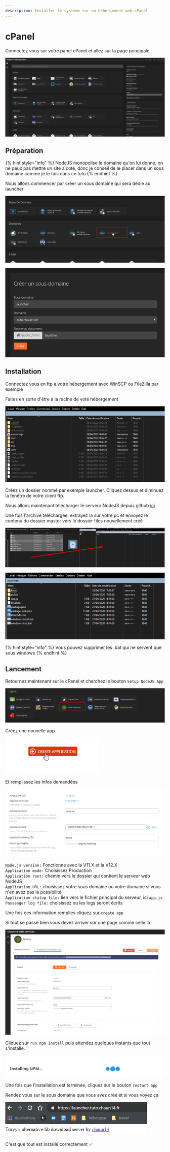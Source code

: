 ```yaml
---
description: Installer le système sur un hébergement web cPanel
---
```


# cPanel

Connectez vous sur votre panel cPanel et allez sur la page principale

![Un exemple de cPanel](../.gitbook/assets/3c65oae-1.png)

## Préparation

{% hint style="info" %}
NodeJS monopolise le domaine qu'on lui donne, on ne peux pas mettre un site à coté,  donc je conseil de le placer dans un sous domaine comme je le fais dans ce tuto
{% endhint %}

Nous allons commencer par créer un sous domaine qui sera dédié au launcher   


![Cherchez un bouton pour ajouter un sous domaine si votre offre le permet](../.gitbook/assets/2hvi59z-1.png)

![Je l&apos;ai nomm&#xE9; launcher pour bien m&apos;y retrouver ce qui me donnera launcher.tuto.chaun14.fr](../.gitbook/assets/10dgvkn-1.png)

## Installation

Connectez vous en ftp à votre hébergement avec WinSCP ou FileZilla par exemple

Faites en sorte d'être à la racine de vote hébergement 

![Ne faites pas attention &#xE0; tous ce bazar](../.gitbook/assets/avegbze-1.png)

Créez un dossier nommé par exemple launcher. Cliquez dessus et diminuez la fenêtre de votre client ftp.

Nous allons maintenant télécharger le serveur NodeJS depuis github [ici](https://github.com/chaun14/AlternativeApi-NodeJS-Server-lite/archive/master.zip)

Une fois l'archive téléchargée, extrayez la sur votre pc et envoyez le contenu du dossier master vers le dossier files nouvellement créé

![](../.gitbook/assets/1shu1pb-1.png)

![Vous devez avoir quelque chose de ce genre](../.gitbook/assets/hma9opm-1.png)

{% hint style="info" %}
Vous pouvez supprimer les .bat qui ne servent que sous windows
{% endhint %}

## Lancement

Retournez maintenant sur le cPanel et cherchez le bouton `Setup NodeJS App` 

![](../.gitbook/assets/mkippwq-1.png)

Créez une nouvelle app

![](../.gitbook/assets/q92dmat-1.png)

Et remplissez les infos demandées

![](../.gitbook/assets/pqeygjw-1.png)

`Node.js version:` Fonctionne avec la V11.X et la V12.X  
`Application mode:` Choisissez Production  
`Application root:` chemin vers le dossier qui contient le serveur web NodeJS  
`Application URL:` choisissez votre sous domaine ou votre domaine si vous n'en avez pas la possibilité   
`Application statup file:` lien vers le fichier principal du serveur, ici `app.js`   
`Passenger log file:` choisissez ou les logs seront écrits 

Une fois ces information remplies cliquez sur `create app`

Si tout se passe bien vous devez arriver sur une page comme celle là

![](../.gitbook/assets/oeqyzxv-1.png)

Cliquez sur `run npm install` puis attendez quelques instants que tout s'installe.

![](../.gitbook/assets/4rlkxt6-1.png)

 Une fois que l'installation est terminée, cliquez sur le bouton `restart app` 

Rendez vous sur le sous domaine que vous avez créé et si vous voyez ça

![](../.gitbook/assets/6efowjo-1.png)

C'est que tout est installé correctement ✅

